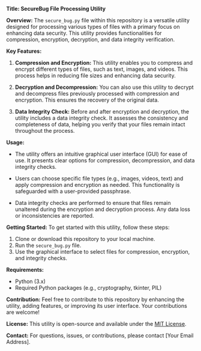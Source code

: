 **Title: SecureBug File Processing Utility**

**Overview:**
The `secure_bug.py` file within this repository is a versatile utility designed for processing various types of files with a primary focus on enhancing data security. This utility provides functionalities for compression, encryption, decryption, and data integrity verification.

**Key Features:**
1. **Compression and Encryption:** This utility enables you to compress and encrypt different types of files, such as text, images, and videos. This process helps in reducing file sizes and enhancing data security.

2. **Decryption and Decompression:** You can also use this utility to decrypt and decompress files previously processed with compression and encryption. This ensures the recovery of the original data.

3. **Data Integrity Check:** Before and after encryption and decryption, the utility includes a data integrity check. It assesses the consistency and completeness of data, helping you verify that your files remain intact throughout the process.

**Usage:**
- The utility offers an intuitive graphical user interface (GUI) for ease of use. It presents clear options for compression, decompression, and data integrity checks.

- Users can choose specific file types (e.g., images, videos, text) and apply compression and encryption as needed. This functionality is safeguarded with a user-provided passphrase.

- Data integrity checks are performed to ensure that files remain unaltered during the encryption and decryption process. Any data loss or inconsistencies are reported.

**Getting Started:**
To get started with this utility, follow these steps:

1. Clone or download this repository to your local machine.
2. Run the `secure_bug.py` file.
3. Use the graphical interface to select files for compression, encryption, and integrity checks.

**Requirements:**
- Python (3.x)
- Required Python packages (e.g., cryptography, tkinter, PIL)

**Contribution:**
Feel free to contribute to this repository by enhancing the utility, adding features, or improving its user interface. Your contributions are welcome!

**License:**
This utility is open-source and available under the [MIT License](LICENSE).

**Contact:**
For questions, issues, or contributions, please contact [Your Email Address].